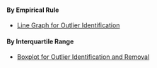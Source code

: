 #### By Empirical Rule
- [Line Graph for Outlier Identification]([SC]-Descriptive-Analytics/[SC]-Data-Visualisation/[M]-Line-Graph-for-Outlier-Identification.md)
#### By Interquartile Range
- [Boxplot for Outlier Identification and Removal]([SC]-Descriptive-Analytics/[SC]-Data-Visualisation/[M]-Boxplot-for-Outlier-Identification-and-Removal.md)
